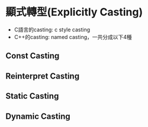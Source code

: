 # 顯式轉型(Explicitly Casting)
- C語言的casting: c style casting
- C++的casting: named casting，一共分成以下4種

## Const Casting
## Reinterpret Casting
## Static Casting
## Dynamic Casting